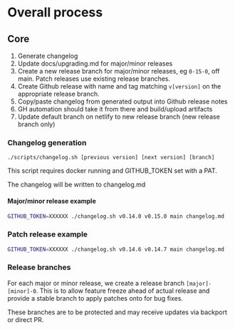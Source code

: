 # Overall process

## Core

1. Generate changelog
2. Update docs/upgrading.md for major/minor releases
4. Create a new release branch for major/minor releases, eg `0-15-0`, off main. Patch releases use existing release branches.
5. Create Github release with name and tag matching `v[version]` on the appropriate release branch.
6. Copy/paste changelog from generated output into Github release notes
7. GH automation should take it from there and build/upload artifacts
8. Update default branch on netlify to new release branch (new release branch only)

### Changelog generation

`./scripts/changelog.sh [previous version] [next version] [branch]`

This script requires docker running and GITHUB_TOKEN set with a PAT.

The changelog will be written to changelog.md

#### Major/minor release example

```bash
GITHUB_TOKEN=XXXXXX ./changelog.sh v0.14.0 v0.15.0 main changelog.md
```

### Patch release example

```bash
GITHUB_TOKEN=XXXXXX ./changelog.sh v0.14.6 v0.14.7 main changelog.md
```

### Release branches

For each major or minor release, we create a release branch `[major]-[minor]-0`. This is to allow feature freeze ahead of actual release and provide a stable branch to apply patches onto for bug fixes.

These branches are to be protected and may receive updates via backport or direct PR.
